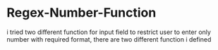 # Regex-Number-Function
i tried two different function for input field to restrict user to enter only number with required format, there are two different function i defined 
